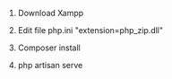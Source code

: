 1. Download Xampp
2. Edit file php.ini "extension=php_zip.dll"

3. Composer install
4. php artisan serve
